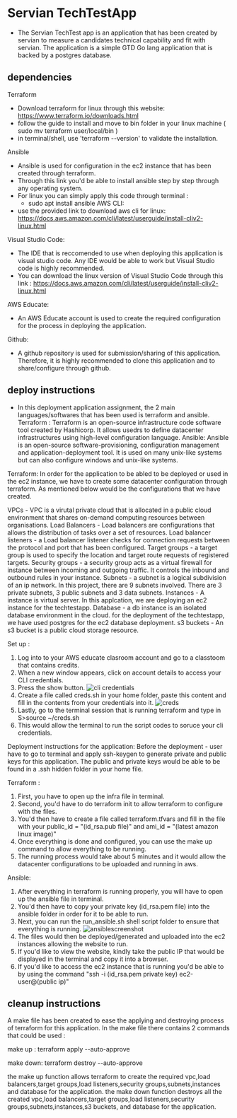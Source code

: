 # Servian TechTestApp
- The Servian TechTest app is an application that has been created by servian to measure a candidates technical capability and fit with servian. The application is a simple GTD Go lang application that is backed by a postgres database.

## dependencies
Terraform
- Download terraform for linux through this website:  https://www.terraform.io/downloads.html
- follow the guide to install and move to bin folder in your linux machine ( sudo mv terraform user/local/bin )
- in terminal/shell, use 'terraform --version' to validate the installation.

Ansible
- Ansible is used for configuration in the ec2 instance that has been created through terraform.
- Through this link you'd be able to install ansible step by step through any operating system.
- For linux you can simply apply this code through terminal :
    - sudo apt install ansible
AWS CLI: 
- use the provided link to download aws cli for linux: https://docs.aws.amazon.com/cli/latest/userguide/install-cliv2-linux.html

Visual Studio Code:
- The IDE that is reccomended to use when deploying this application is visual studio code. Any IDE would be able to work but Visual Studio code is highly recommended.
- You can download the linux version of Visual Studio Code through this link : https://docs.aws.amazon.com/cli/latest/userguide/install-cliv2-linux.html

AWS Educate:
- An AWS Educate account is used to create the required configuration for the process in deploying the application.

Github:
- A github repository is used for submission/sharing of this application. Therefore, it is highly recommended to clone this application and to share/configure through github.
## deploy instructions
- In this deployment application assignment, the 2 main languages/softwares that has been used is terraform and ansible.
Terraform : Terraform is an open-source infrastructure code software tool created by Hashicorp. It allows usedrs to define datacenter infrastructures using high-level configuration language.
Ansible: Ansible is an open-source software-provisioning, configuration management and application-deployment tool. It is used on many unix-like systems but can also configure windows and unix-like systems.

Terraform: In order for the application to be abled to be deployed or used in the ec2 instance, we have to create some datacenter configuration through terraform. As mentioned below would be the configurations that we have created.

VPCs - VPC is a virutal private cloud that is allocated in a public cloud environment that shares on-demand computing resources between organisations.
Load Balancers - Load balancers are configurations that allows the distribution of tasks over a set of resources.
Load balancer listeners - a Load balancer listener checks for connection requests between the protocol and port that has been configured.
Target groups -  a target group is used to specify the location and target route requests of registered targets.
Security groups - a security group acts as a virtual firewall for instance between incoming and outgoing traffic. It controls the inbound and outbound rules in your instance.
Subnets - a subnet is a logical subdivision of an ip network. In this project, there are 9 subnets involved. There are 3 private subnets, 3 public subnets and 3 data subnets.
Instances - A instance is virtual server. In this applcation, we are deploying an ec2 instance for the techtestapp.
Database - a db instance is an isolated database environment in the cloud. for the deployment of the techtestapp, we have used postgres for the ec2 database deployment.
s3 buckets - An s3 bucket is a public cloud storage resource. 

Set up :
1. Log into to your AWS educate clasroom account and go to a classtoom that contains credits.
2. When a new window appears, click on account details to access your CLI credentials.
3. Press the show button.
![cli credentials](https://github.com/RMIT-COSC2759-SDO/assessment2-student-s3699661/blob/master/clicredentials.PNG)
4. Create a file called creds.sh in your home folder, paste this content and fill in the contents from your credentials into it.
![creds](https://github.com/RMIT-COSC2759-SDO/assessment2-student-s3699661/blob/master/creds.PNG)
5. Lastly, go to the terminal session that is running terraform and type in S>source ~/creds.sh
6. This would allow the terminal to run the script codes to soruce your cli credentials.

Deployment instructions for the application:
Before the deployment - user have to go to terminal and apply ssh-keygen to generate private and public keys for this application. The public and private keys would be able to be found in a .ssh hidden folder in your home file.

Terraform : 
1. First, you have to open up the infra file in terminal.
2. Second, you'd have to do terraform init to allow terraform to configure with the files.
3. You'd then have to create a file called terraform.tfvars and fill in the file with your public_id = "(id_rsa.pub file)" and ami_id = "(latest amazon linux image)"
4. Once everything is done and configured, you can use the make up command to allow everything to be running.
5. The running process would take about 5 minutes and it would allow the datacenter configurations to be uploaded and running in aws.

Ansible:
1. After everything in terraform is running properly, you will have to open up the ansible file in terminal.
2. You'd then have to copy your private key (id_rsa.pem file) into the ansible folder in order for it to be able to run.
3. Next, you can run the run_ansible.sh shell script folder to ensure that everything is running.
![ansiblescreenshot](https://github.com/RMIT-COSC2759-SDO/assessment2-student-s3699661/blob/master/ansiblescreenshot.PNG)
4. The files would then be deployed/generated and uploaded into the ec2 instances allowing the website to run.
5. If you'd like to view the website, kindly take the public IP that would be displayed in the terminal and copy it into a browser.
6. If you'd like to access the ec2 instance that is running you'd be able to by using the command "ssh -i (id_rsa.pem private key) ec2-user@(public ip)"

## cleanup instructions
A make file has been created to ease the applying and destroying process of terraform for this application.
In the make file there contains 2 commands that could be used :

make up : 
terraform apply --auto-approve

make down:
terraform destroy --auto-approve

the make up function allows terraform to create the required vpc,load balancers,target groups,load listeners,security groups,subnets,instances and database for the application.
the make down function destroys all the created vpc,load balancers,target groups,load listeners,security groups,subnets,instances,s3 buckets,  and database for the application.